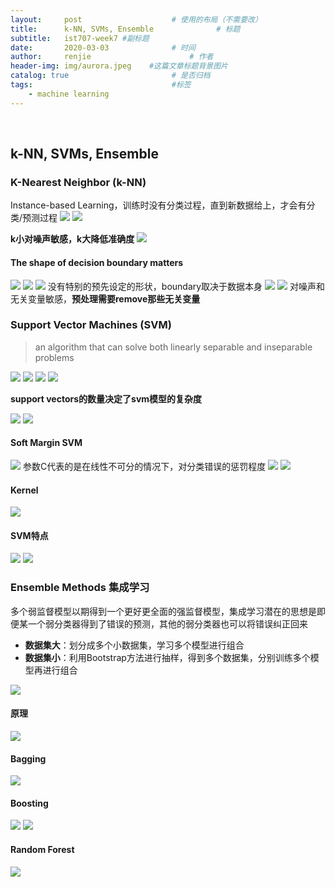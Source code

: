 ```yaml
---
layout:     post                    # 使用的布局（不需要改）
title:      k-NN, SVMs, Ensemble              # 标题 
subtitle:   ist707-week7 #副标题
date:       2020-03-03              # 时间
author:     renjie                      # 作者
header-img: img/aurora.jpeg    #这篇文章标题背景图片
catalog: true                       # 是否归档
tags:                               #标签
    - machine learning
---
```


<font size="4"></font><br />

## k-NN, SVMs, Ensemble

### K-Nearest Neighbor (k-NN)
Instance-based Learning，训练时没有分类过程，直到新数据给上，才会有分类/预测过程
![](https://tva1.sinaimg.cn/large/00831rSTgy1gcifjyjjvfj31800t47da.jpg)
![](https://tva1.sinaimg.cn/large/00831rSTgy1gcifkjuyrlj317q0sudmq.jpg)

**k小对噪声敏感，k大降低准确度**
![](https://tva1.sinaimg.cn/large/00831rSTgy1gciflln7ltj319a0qg7ab.jpg)

#### The shape of decision boundary matters

![](https://tva1.sinaimg.cn/large/00831rSTgy1gcifo7checj31b60t8gun.jpg)
![](https://tva1.sinaimg.cn/large/00831rSTgy1gcifonfqgnj318e0tc18j.jpg)
![](https://tva1.sinaimg.cn/large/00831rSTgy1gcifwqnpqwj31040tqjzl.jpg)
没有特别的预先设定的形状，boundary取决于数据本身
![](https://tva1.sinaimg.cn/large/00831rSTgy1gcify3w2wrj31880q20zt.jpg)
![](https://tva1.sinaimg.cn/large/00831rSTgy1gcig0f0l81j31660fiq7c.jpg)
对噪声和无关变量敏感，**预处理需要remove那些无关变量**

### Support Vector Machines (SVM)
> an algorithm that can solve both linearly separable and inseparable problems

![](https://tva1.sinaimg.cn/large/00831rSTgy1gcig4qtvxgj311u0nkwob.jpg)
![](https://tva1.sinaimg.cn/large/00831rSTgy1gcig6ki5nuj31260r6jxj.jpg)
![](https://tva1.sinaimg.cn/large/00831rSTgy1gcig7a1pxuj310e05iwg8.jpg)
![](https://tva1.sinaimg.cn/large/00831rSTgy1gcig7vc5tkj31460rgwml.jpg)

**support vectors的数量决定了svm模型的复杂度**

![](https://tva1.sinaimg.cn/large/00831rSTgy1gciga1cfy4j31420sewok.jpg)
![](https://tva1.sinaimg.cn/large/00831rSTgy1gcigb08w6gj30z00a6di7.jpg)

#### Soft Margin SVM
![](https://tva1.sinaimg.cn/large/00831rSTgy1gcigv0nxsfj311q0q4qas.jpg)
参数C代表的是在线性不可分的情况下，对分类错误的惩罚程度
![](https://tva1.sinaimg.cn/large/00831rSTgy1gcigvs8f6aj311u0oq7aj.jpg)
![](https://tva1.sinaimg.cn/large/00831rSTgy1gcigwmr4zyj31400petdd.jpg)


#### Kernel
![](https://tva1.sinaimg.cn/large/00831rSTgy1gcigxdlt3nj311y0lsdkj.jpg)

#### SVM特点
![](https://tva1.sinaimg.cn/large/00831rSTgy1gcih79lt4sj31040h4td4.jpg)
![](https://tva1.sinaimg.cn/large/00831rSTgy1gcih7vqrlij30zo0c6dio.jpg)

### Ensemble Methods 集成学习
多个弱监督模型以期得到一个更好更全面的强监督模型，集成学习潜在的思想是即便某一个弱分类器得到了错误的预测，其他的弱分类器也可以将错误纠正回来

- **数据集大**：划分成多个小数据集，学习多个模型进行组合
- **数据集小**：利用Bootstrap方法进行抽样，得到多个数据集，分别训练多个模型再进行组合

![](https://tva1.sinaimg.cn/large/00831rSTgy1gcihsvupe5j30zo0r47d1.jpg)
#### 原理
![](https://tva1.sinaimg.cn/large/00831rSTgy1gcihvi5oozj313o0riwlj.jpg)

#### Bagging
![](https://tva1.sinaimg.cn/large/00831rSTgy1gcihxl36zej31240pydoo.jpg)

#### Boosting
![](https://tva1.sinaimg.cn/large/00831rSTgy1gcihydmkooj312k0nuwku.jpg)
![](https://tva1.sinaimg.cn/large/00831rSTgy1gcii18driyj314c0o6qbo.jpg)

#### Random Forest
![](https://tva1.sinaimg.cn/large/00831rSTgy1gcii1l7gm9j313o0r0qhh.jpg)